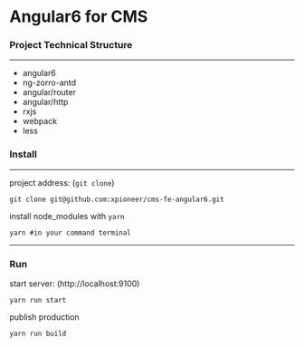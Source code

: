 # Angular6 for CMS

### Project Technical Structure
***
*  angular6
*  ng-zorro-antd
*  angular/router
*  angular/http
*  rxjs
*  webpack
*  less

### Install

***
project address: (`git clone`)

```
git clone git@github.com:xpioneer/cms-fe-angular6.git
```
install node_modules with `yarn`

```
yarn #in your command terminal
```
***
### Run

start server: (http://localhost:9100)

```
yarn run start
```

publish production

```
yarn run build
```





